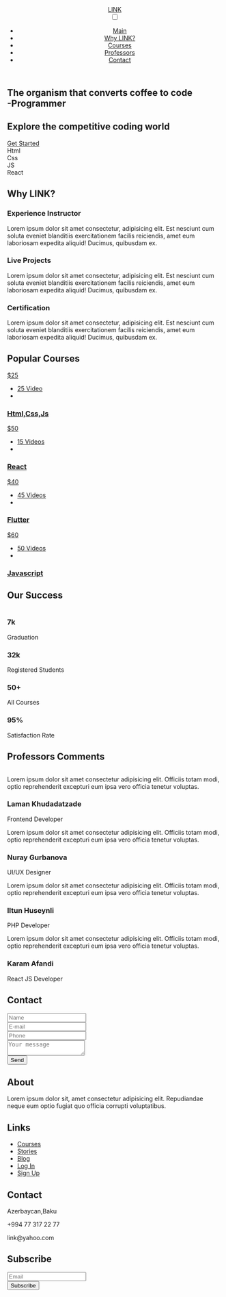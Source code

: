 <!DOCTYPE html>
<html lang="en">
<head>
  <title>The LINK</title>
  <meta charset="utf-8">
  <meta name="viewport" content="width=device-width, initial-scale=1">
  <link rel="stylesheet" href="https://cdnjs.cloudflare.com/ajax/libs/font-awesome/4.7.0/css/font-awesome.css">
  <link rel="stylesheet" href="css/style.css">
</head>
<body>
<!--  HEADER START-->
<header class="header">
  <div class="container">
    <div class="row justify-content-between align-items-center">
      <div class="logo">
        <a href="#">LINK</a>
      </div>
      <input type="checkbox" id="nav-check">
      <label for="nav-check" class="nav-toggler">
        <span></span>
      </label>
      <nav class="nav">
        <ul>
          <li><a href="#home">Main</a> </li>
          <li><a href="#whyus">Why LINK?</a></li>
          <li><a href="#courses">Courses</a></li>
          <li><a href="#reviews">Professors</a></li>
          <li><a href="#contact">Contact</a></li>
        </ul>
      </nav>
    </div>
  </div>
</header>
<!--  HEADER END-->
<!--  HOME SECTION START-->
<section class="home-section" id="home">
  <div class="container">
    <div class="row h-100 align-items-center align-content-center">
      <div class="home-text">
        <h1>The organism that converts coffee to code <br><span>-Programmer</span></h1>
        <h2>Explore the competitive coding world</h2>
        <a href="#courses" class="btn btn-1">Get Started</a>
      </div>
      <div class="home-img">
        <div class="home-img-inner">
          <div class="home-course">
            <div class="home-course-item">Html</div>
            <div class="home-course-item">Css</div>
            <div class="home-course-item">JS</div>
            <div class="home-course-item">React</div>
          </div>
           <img src="img/home-img.png" alt="">
        </div>
      </div>
    </div>
  </div>
</section>
<!--  HOME SECTION START-->
<!--  WHYUS SECTION START-->
<section class="whyus-section sec-padding" id="whyus">
  <div class="container">
    <div class="row">
      <div class="section-title">
        <h2>Why <span>LINK?</span></h2>
      </div>
    </div>
    <div class="row">
      <div class="why-us-item">
        <div class="icon">
          <i class="fa fa-graduation-cap" aria-hidden="true"></i>
        </div>
        <h3>Experience Instructor</h3>
        <p>Lorem ipsum dolor sit amet consectetur, adipisicing elit. Est nesciunt cum soluta eveniet blanditiis exercitationem facilis reiciendis, amet eum laboriosam expedita aliquid! Ducimus, quibusdam ex.</p>
      </div>
      <div class="why-us-item">
        <div class="icon">
          <i class="fa fa-laptop" aria-hidden="true"></i>
        </div>
        <h3>Live Projects</h3>
        <p>Lorem ipsum dolor sit amet consectetur, adipisicing elit. Est nesciunt cum soluta eveniet blanditiis exercitationem facilis reiciendis, amet eum laboriosam expedita aliquid! Ducimus, quibusdam ex.</p>
      </div>
      <div class="why-us-item">
        <div class="icon">
          <i class="fa fa-certificate" aria-hidden="true"></i>
        </div>
        <h3>Certification</h3>
        <p>Lorem ipsum dolor sit amet consectetur, adipisicing elit. Est nesciunt cum soluta eveniet blanditiis exercitationem facilis reiciendis, amet eum laboriosam expedita aliquid! Ducimus, quibusdam ex.</p>
      </div>
    </div>
  </div>
</section>
<!--  WHYUS SECTION END-->
<!--  COURSES SECTION START-->
<section class="courses-section sec-padding" id="courses">
  <div class="container">
    <div class="row">
      <div class="section-title">
        <h2><span>Popular  </span> Courses</h2>
      </div>
    </div>
    <div class="row">
      <div class="course-item">
        <a href="#">
          <div class="course-img">
            <img src="img/courses/1.jpg" alt="">
            <div class="course-price">
              $25
            </div>
          </div>
          <div class="course-info">
            <ul>
              <li>25 Video</li>
              <li>
                <i class="fa fa-star"></i>
                <i class="fa fa-star"></i>
                <i class="fa fa-star"></i>
                <i class="fa fa-star"></i>
                <i class="fa fa-star"></i>
              </li>
            </ul>
            <h3>Html,Css,Js</h3>
          </div>
        </a>
      </div>
      <div class="course-item">
        <a href="#">
          <div class="course-img">
            <img src="img/courses/2.jpg" alt="">
            <div class="course-price">
              $50
            </div>
          </div>
          <div class="course-info">
            <ul>
              <li>15 Videos</li>
              <li>
                <i class="fa fa-star"></i>
                <i class="fa fa-star"></i>
                <i class="fa fa-star"></i>
                <i class="fa fa-star"></i>
                <i class="fa fa-star"></i>
              </li>
            </ul>
            <h3>React</h3>
          </div>
        </a>
      </div>
      <div class="course-item">
        <a href="#">
          <div class="course-img">
            <img src="img/courses/3.jpg" alt="">
            <div class="course-price">
              $40
            </div>
          </div>
          <div class="course-info">
            <ul>
              <li>45 Videos</li>
              <li>
                <i class="fa fa-star"></i>
                <i class="fa fa-star"></i>
                <i class="fa fa-star"></i>
                <i class="fa fa-star"></i>
                <i class="fa fa-star"></i>
              </li>
            </ul>
            <h3>Flutter</h3>
          </div>
        </a>
      </div>
      <div class="course-item">
        <a href="#">
          <div class="course-img">
            <img src="img/courses/4.jpg" alt="">
            <div class="course-price">
              $60
            </div>
          </div>
          <div class="course-info">
            <ul>
              <li>50 Videos</li>
              <li>
                <i class="fa fa-star"></i>
                <i class="fa fa-star"></i>
                <i class="fa fa-star"></i>
                <i class="fa fa-star"></i>
                <i class="fa fa-star"></i>
              </li>
            </ul>
            <h3>Javascript</h3>
          </div>
        </a>
      </div>
    </div>
  </div>
</section>
<!--  COURSES SECTION END-->
<!--  FUNCATCS SECTION START-->
<section class="fun-facts-section sec-padding">
  <div class="container">
    <div class="row">
      <div class="section-title">
        <h2>Our <span>Success</span></h2>
      </div>
    </div>
    <div class="row">
      <div class="fun-facts-img">
        <img src="img/fun-facts-img.png" alt="">
      </div>
      <div class="fun-facts-items">
        <div class="row">
          <div class="fun-facts-item">
            <h3>7k</h3>
            <p>Graduation</p>
          </div>
          <div class="fun-facts-item">
            <h3>32k</h3>
            <p>Registered Students</p>
          </div>
          <div class="fun-facts-item">
            <h3>50+</h3>
            <p>All Courses</p>
          </div>
          <div class="fun-facts-item">
            <h3>95%</h3>
            <p>Satisfaction Rate</p>
          </div>
        </div>
      </div>
    </div>
  </div>
</section>
<!--  FUNCATCS SECTION END-->
<!--  REVIEW SECTION START-->
<section class="reviews-section sec-padding" id="reviews">
  <div class="container">
    <div class="row">
      <div class="section-title">
        <h2>Professors <span>Comments</span></h2>
      </div>
    </div>
    <div class="row">
      <div class="review-item">
        <img src="img/reviews/1.jpg" alt="">
        <p><i class="fa fa-quote-left"></i> Lorem ipsum dolor sit amet consectetur adipisicing elit. Officiis totam modi, optio reprehenderit excepturi eum ipsa vero officia tenetur voluptas.
          <i class="fa fa-quote-right"></i></p>
          <h3>Laman Khudadatzade</h3>
          <span>Frontend Developer</span>
      </div>
      <div class="review-item">
        <img src="img/reviews/2.png" alt="">
        <p><i class="fa fa-quote-left"></i> Lorem ipsum dolor sit amet consectetur adipisicing elit. Officiis totam modi, optio reprehenderit excepturi eum ipsa vero officia tenetur voluptas.
          <i class="fa fa-quote-right"></i></p>
          <h3>Nuray Gurbanova</h3>
          <span>UI/UX Designer</span>
      </div>
      <div class="review-item">
        <img src="img/reviews/3.jpg" alt="">
        <p><i class="fa fa-quote-left"></i> Lorem ipsum dolor sit amet consectetur adipisicing elit. Officiis totam modi, optio reprehenderit excepturi eum ipsa vero officia tenetur voluptas.
          <i class="fa fa-quote-right"></i></p>
          <h3>Iltun Huseynli</h3>
          <span>PHP Developer</span>
      </div>
      <div class="review-item">
        <img src="img/reviews/4.jpg" alt="">
        <p><i class="fa fa-quote-left"></i> Lorem ipsum dolor sit amet consectetur adipisicing elit. Officiis totam modi, optio reprehenderit excepturi eum ipsa vero officia tenetur voluptas.
          <i class="fa fa-quote-right"></i></p>
          <h3>Karam Afandi</h3>
          <span>React JS Developer</span>
      </div>
    </div>
  </div>
</section>
<!--  REVIEW SECTION END-->
<!--  CONTACT SECTION START-->
<section class="contact-section sec-padding" id="contact">
  <div class="container">
    <div class="row">
      <div class="section-title">
        <h2><span>Contact</span></h2>
      </div>
    </div>
    <div class="row">
      <div class="contact-img">
        <img src="img/contact-img.png" alt="">
      </div>
      <div class="contact-form">
        <form >
          <div class="input-group">
            <input type="text" placeholder="Name" class="form-control">
          </div>
          <div class="input-group">
            <input type="text" placeholder="E-mail" class="form-control">
          </div>
          <div class="input-group">
            <input type="text" placeholder="Phone" class="form-control">
          </div>
          <div class="input-group">
           <textarea placeholder="Your message" class="form-control"></textarea>
          </div>
          <button type="submit" class="btn btn-1">Send</button>
        </form>
      </div>
    </div>
  </div>
</section>
<!--  CONTACT SECTION END-->

<!--  FOOTER SECTION START-->
<footer class="footer">
  <div class="container">
    <div class="row">
      <div class="footer-item footer-about">
        <h2>About</h2>
        <p>Lorem ipsum dolor sit, amet consectetur adipisicing elit. Repudiandae neque eum optio fugiat quo officia corrupti voluptatibus.</p>
        <div class="social-links">
          <a href="#"><i class="fa fa-facebook-f"></i></a>
          <a href="#"><i class="fa fa-twitter"></i></a>
          <a href="#"><i class="fa fa-instagram"></i></a>
          <a href="#"><i class="fa fa-youtube"></i></a>
          <a href="#"><i class="fa fa-linkedin"></i></a>
        </div>
      </div>
      <div class="footer-item footer-quick-links">
        <h2>Links</h2>
        <ul>
          <li><a href="#">Courses</a></li>
          <li><a href="#">Stories</a></li>
          <li><a href="#">Blog</a></li>
          <li><a href="#">Log In</a></li>
          <li><a href="#">Sign Up</a></li>
        </ul>
      </div>
      <div class="footer-item footer-contact">
        <h2>Contact</h2>
        <p><i class="fa fa-map-marker"></i>Azerbaycan,Baku</p>
        <p><i class="fa fa-phone"></i>+994 77 317 22 77</p>
        <p><i class="fa fa-envelope"></i>link@yahoo.com</p>
      </div>
      <div class="footer-item  footer-news">
        <h2>Subscribe</h2>
        <form >
          <div class="input-group">
            <input type="text" placeholder="Email" class="form-control">
          </div>
          <button type="submit" class="btn btn-1">Subscribe</button>
        </form>
      </div>
    </div>
  </div>
</footer>
<!--  FOOTER SECTION END-->
</body>
</html>
